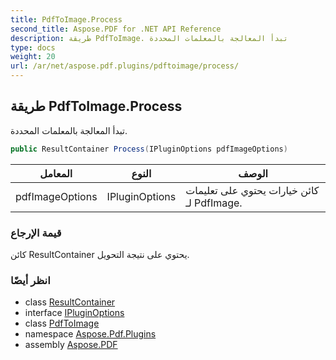 ```yaml
---
title: PdfToImage.Process
second_title: Aspose.PDF for .NET API Reference
description: طريقة PdfToImage. تبدأ المعالجة بالمعلمات المحددة
type: docs
weight: 20
url: /ar/net/aspose.pdf.plugins/pdftoimage/process/
---
```

## طريقة PdfToImage.Process

تبدأ المعالجة بالمعلمات المحددة.

```csharp
public ResultContainer Process(IPluginOptions pdfImageOptions)
```

| المعامل | النوع | الوصف |
| --- | --- | --- |
| pdfImageOptions | IPluginOptions | كائن خيارات يحتوي على تعليمات لـ PdfImage. |

### قيمة الإرجاع

كائن ResultContainer يحتوي على نتيجة التحويل.

### انظر أيضًا

* class [ResultContainer](../../resultcontainer/)
* interface [IPluginOptions](../../ipluginoptions/)
* class [PdfToImage](../)
* namespace [Aspose.Pdf.Plugins](../../../aspose.pdf.plugins/)
* assembly [Aspose.PDF](../../../)